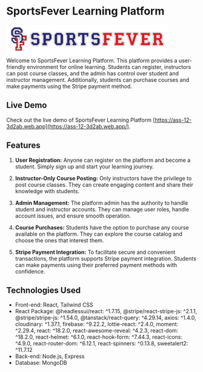 # SportsFever Learning Platform
![Website Logo](/public/navLogo.png) </br>
Welcome to SportsFever Learning Platform. This platform provides a user-friendly environment for online learning. Students can register, instructors can post course classes, and the admin has control over student and instructor management. Additionally, students can purchase courses and make payments using the Stripe payment method.

## Live Demo

Check out the live demo of SportsFever Learning Platform [https://ass-12-3d2ab.web.app](https://ass-12-3d2ab.web.app/).


## Features

1. **User Registration:** Anyone can register on the platform and become a student. Simply sign up and start your learning journey.

2. **Instructor-Only Course Posting:** Only instructors have the privilege to post course classes. They can create engaging content and share their knowledge with students.

3. **Admin Management:** The platform admin has the authority to handle student and instructor accounts. They can manage user roles, handle account issues, and ensure smooth operation.

4. **Course Purchases:** Students have the option to purchase any course available on the platform. They can explore the course catalog and choose the ones that interest them.

5. **Stripe Payment Integration:** To facilitate secure and convenient transactions, the platform supports Stripe payment integration. Students can make payments using their preferred payment methods with confidence.

## Technologies Used

- Front-end: React, Tailwind CSS
- React Package:
    @headlessui/react: ^1.7.15,
    @stripe/react-stripe-js: ^2.1.1,
    @stripe/stripe-js: ^1.54.0,
    @tanstack/react-query: ^4.29.14,
    axios: ^1.4.0,
    cloudinary: ^1.37.1,
    firebase: ^9.22.2,
    lottie-react: ^2.4.0,
    moment: ^2.29.4,
    react: ^18.2.0,
    react-awesome-reveal: ^4.2.3,
    react-dom: ^18.2.0,
    react-helmet: ^6.1.0,
    react-hook-form: ^7.44.3,
    react-icons: ^4.9.0,
    react-router-dom: ^6.12.1,
    react-spinners: ^0.13.8,
    sweetalert2: ^11.7.12
- Back-end: Node.js, Express
- Database: MongoDB
